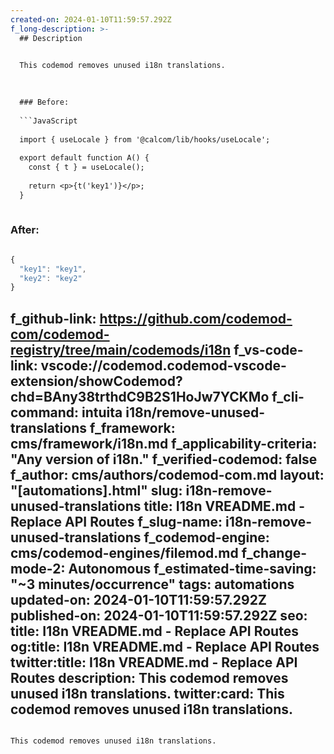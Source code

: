 ```yaml
---
created-on: 2024-01-10T11:59:57.292Z
f_long-description: >-
  ## Description
  

  This codemod removes unused i18n translations.
  

  
  ### Before:
  
  ```JavaScript
  
  import { useLocale } from '@calcom/lib/hooks/useLocale';
  
  export default function A() {
  	const { t } = useLocale();
  
  	return <p>{t('key1')}</p>;
  }
  
  ```
  
  ### After:
  
  ```JavaScript
  
  {
  	"key1": "key1",
  	"key2": "key2"
  }
  
  ```
f_github-link: https://github.com/codemod-com/codemod-registry/tree/main/codemods/i18n
f_vs-code-link: vscode://codemod.codemod-vscode-extension/showCodemod?chd=BAny38trthdC9B2S1HoJw7YCKMo
f_cli-command: intuita i18n/remove-unused-translations
f_framework: cms/framework/i18n.md
f_applicability-criteria: "Any version of i18n."
f_verified-codemod: false
f_author: cms/authors/codemod-com.md
layout: "[automations].html"
slug: i18n-remove-unused-translations
title: I18n VREADME.md - Replace API Routes
f_slug-name: i18n-remove-unused-translations
f_codemod-engine: cms/codemod-engines/filemod.md
f_change-mode-2: Autonomous
f_estimated-time-saving: "~3 minutes/occurrence"
tags: automations
updated-on: 2024-01-10T11:59:57.292Z
published-on: 2024-01-10T11:59:57.292Z
seo:
  title: I18n VREADME.md - Replace API Routes
  og:title: I18n VREADME.md - Replace API Routes
  twitter:title: I18n VREADME.md - Replace API Routes
  description: This codemod removes unused i18n translations.
  twitter:card: This codemod removes unused i18n translations.
---
```

This codemod removes unused i18n translations.